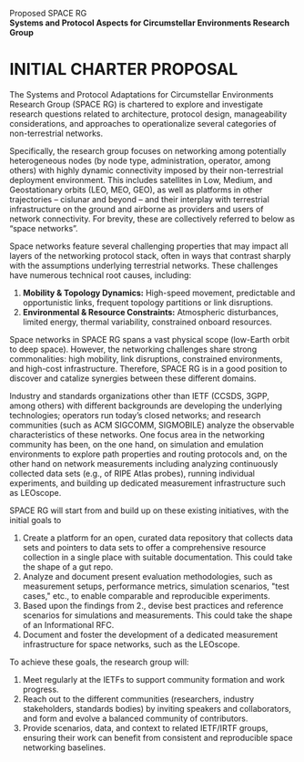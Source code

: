 Proposed SPACE RG  
**Systems and Protocol Aspects for Circumstellar Environments Research Group**

# INITIAL CHARTER PROPOSAL

The Systems and Protocol Adaptations for Circumstellar Environments Research Group (SPACE RG) is chartered to explore and investigate research questions related to architecture, protocol design, manageability considerations, and approaches to operationalize several categories of non-terrestrial networks. 

Specifically, the research group focuses on networking among potentially heterogeneous nodes (by node type, administration, operator, among others) with highly dynamic connectivity imposed by their non-terrestrial deployment environment. 
This includes satellites in Low, Medium, and Geostationary orbits (LEO, MEO, GEO), as well as platforms in other trajectories – cislunar and beyond – and their interplay with terrestrial infrastructure on the ground and airborne as providers and users of network connectivity. 
For brevity, these are collectively referred to below as “space networks”.

Space networks feature several challenging properties that may impact all layers of the networking protocol stack, often in ways that contrast sharply with the assumptions underlying terrestrial networks. 
These challenges have numerous technical root causes, including:

1. **Mobility & Topology Dynamics:** High-speed movement, predictable and opportunistic links, frequent topology partitions or link disruptions.  
2. **Environmental & Resource Constraints:** Atmospheric disturbances, limited energy, thermal variability, constrained onboard resources.

Space networks in SPACE RG spans a vast physical scope (low-Earth orbit to deep space). 
However, the networking challenges share strong commonalities: high mobility, link disruptions, constrained environments, and high-cost infrastructure. 
Therefore, SPACE RG is in a good position to discover and catalize synergies between these different domains.

Industry and standards organizations other than IETF (CCSDS, 3GPP, among others)  with different backgrounds are developing the underlying technologies; operators run today’s closed networks; and research communities (such as ACM SIGCOMM, SIGMOBILE) analyze the observable characteristics of these networks. 
One focus area in the networking community has been, on the one hand, on simulation and emulation environments to explore path properties and routing protocols and, on the other hand on network measurements including analyzing continuously collected data sets (e.g., of RIPE Atlas probes), running individual experiments, and building up dedicated measurement infrastructure such as LEOscope.

SPACE RG will start from and build up on these existing initiatives, with the initial goals to

1. Create a platform for an open, curated data repository that collects data sets and pointers to data sets to offer a comprehensive resource collection in a single place with suitable documentation. 
This could take the shape of a gut repo.  
2. Analyze and document present evaluation methodologies, such as measurement setups, performance metrics, simulation scenarios, "test cases," etc., to enable comparable and reproducible experiments. 
3. Based upon the findings from 2., devise best practices and reference scenarios for simulations and measurements. 
This could take the shape of an Informational RFC.  
4. Document and foster the development of a dedicated measurement infrastructure for space networks, such as the LEOscope.

To achieve these goals, the research group will:
1. Meet regularly at the IETFs to support community formation and work progress. 
2. Reach out to the different communities (researchers, industry stakeholders, standards bodies) by inviting speakers and collaborators, and form and evolve a balanced community of contributors. 
3. Provide scenarios, data, and context to related IETF/IRTF groups, ensuring their work can benefit from consistent and reproducible space networking baselines. 


